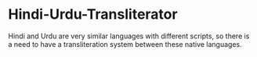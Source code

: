 Hindi-Urdu-Transliterator
=========================

Hindi and Urdu are very similar languages with different scripts, so there is a need to have  a transliteration system between these native languages.
